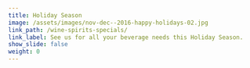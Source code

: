 ```yaml
---
title: Holiday Season
image: /assets/images/nov-dec--2016-happy-holidays-02.jpg
link_path: /wine-spirits-specials/
link_label: See us for all your beverage needs this Holiday Season.
show_slide: false
weight: 0
---
```



